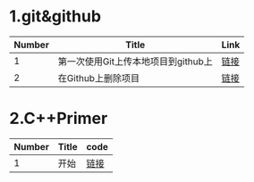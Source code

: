 # 1.git&github 
 Number  | Title  | Link  
----  | ---- | ----- 
1  | 第一次使用Git上传本地项目到github上  | [链接](https://www.cnblogs.com/sdcs/p/8270029.html) 
2  |在Github上删除项目  | [链接](https://www.cnblogs.com/fighter007/p/10655478.html) 


# 2.C++Primer
 Number  | Title  | code  
----  | ---- | ----- 
1  | 开始  | [链接](https://github.com/TangDouOVO/Learning/blob/main/C%2B%2BPrimer/chapter1.cpp) 

